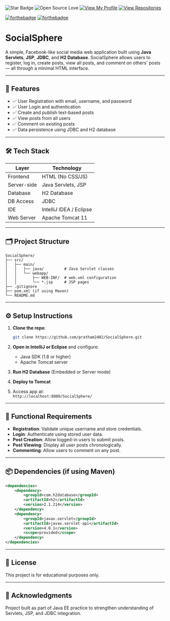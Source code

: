 ![Star Badge](https://img.shields.io/static/v1?label=%F0%9F%8C%9F&message=If%20Useful&style=style=flat&color=BC4E99)
![Open Source Love](https://badges.frapsoft.com/os/v1/open-source.svg?v=103)
[![View My Profile](https://img.shields.io/badge/View-My_Profile-green?logo=GitHub)](https://github.com/pratham2402)
[![View Repositories](https://img.shields.io/badge/View-My_Repositories-blue?logo=GitHub)](https://github.com/pratham2402?tab=repositories)

[![forthebadge](https://forthebadge.com/images/badges/made-with-java.svg)](https://forthebadge.com)
[![forthebadge](https://forthebadge.com/images/badges/powered-by-overtime.svg)](https://forthebadge.com)

# SocialSphere

A simple, Facebook-like social media web application built using **Java Servlets**, **JSP**, **JDBC**, and **H2 Database**. SocialSphere allows users to register, log in, create posts, view all posts, and comment on others' posts — all through a minimal HTML interface.

---

## 🚀 Features

- ✅ User Registration with email, username, and password
- ✅ User Login and authentication
- ✅ Create and publish text-based posts
- ✅ View posts from all users
- ✅ Comment on existing posts
- ✅ Data persistence using JDBC and H2 database

---

## 🛠️ Tech Stack

| Layer         | Technology       |
|---------------|------------------|
| Frontend      | HTML (No CSS/JS) |
| Server-side   | Java Servlets, JSP |
| Database      | H2 Database       |
| DB Access     | JDBC              |
| IDE           | IntelliJ IDEA / Eclipse |
| Web Server    | Apache Tomcat 11 |

---

## 🗂️ Project Structure

```
SocialSphere/
├── src/
│   ├── main/
│   │   ├── java/         # Java Servlet classes
│   │   └── webapp/
│   │       ├── WEB-INF/  # web.xml configuration
│   │       └── *.jsp     # JSP pages
├── .gitignore
├── pom.xml (if using Maven)
└── README.md
```

---

## ⚙️ Setup Instructions

1. **Clone the repo**:
   ```bash
   git clone https://github.com/pratham2402/SocialSphere.git
   ```

2. **Open in IntelliJ or Eclipse** and configure:
   - Java SDK (1.8 or higher)
   - Apache Tomcat server

3. **Run H2 Database** (Embedded or Server mode)

4. **Deploy to Tomcat**

5. Access app at:  
   `http://localhost:8080/SocialSphere/`

---

## 📝 Functional Requirements

- **Registration**: Validate unique username and store credentials.
- **Login**: Authenticate using stored user data.
- **Post Creation**: Allow logged-in users to submit posts.
- **Post Viewing**: Display all user posts chronologically.
- **Commenting**: Allow users to comment on any post.

---

## 📦 Dependencies (if using Maven)

```xml
<dependencies>
    <dependency>
        <groupId>com.h2database</groupId>
        <artifactId>h2</artifactId>
        <version>2.1.214</version>
    </dependency>
    <dependency>
        <groupId>javax.servlet</groupId>
        <artifactId>javax.servlet-api</artifactId>
        <version>4.0.1</version>
        <scope>provided</scope>
    </dependency>
</dependencies>
```

---

## 📄 License

This project is for educational purposes only.

---

## 🙌 Acknowledgments

Project built as part of Java EE practice to strengthen understanding of Servlets, JSP, and JDBC integration.